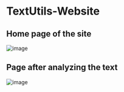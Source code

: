 # TextUtils-Website

## Home page of the site
![image](https://user-images.githubusercontent.com/70765320/131191781-9e0521e8-1941-43b9-8b21-8c569f07b372.png)




## Page after analyzing the text
![image](https://user-images.githubusercontent.com/70765320/131191883-0252e2c2-a634-49de-b5b9-b1fe19861f36.png)
